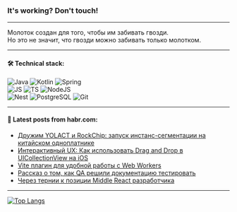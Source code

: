 ### It's working? Don't touch!

---
Молоток создан для того, чтобы им забивать гвозди. <br>
Но это не значит, что гвозди можно забивать только молотком.

---

#### 🛠️ Technical stack:

![Java](https://img.shields.io/badge/Java-informational?logo=Oracle&style=flat&logoColor=white&color=FF4500)
![Kotlin](https://img.shields.io/badge/Kotlin-informational?logo=Kotlin&style=flat&logoColor=white&color=774D97)
![Spring](https://img.shields.io/badge/SpringBoot-informational?logo=SpringBoot&style=flat&logoColor=white&color=6DB33F) <br>
![JS](https://img.shields.io/badge/JS-informational?logo=javaScript&style=flat&logoColor=black&color=F7Df1E)
![TS](https://img.shields.io/badge/TypeScript-informational?logo=typeScript&style=flat&logoColor=black&color=0667A8)
![NodeJS](https://img.shields.io/badge/NodeJS-informational?logo=node.js&style=flat&logoColor=white&color=70A760) <br>
![Nest](https://img.shields.io/badge/NestJS-informational?logo=NestJS&style=flat&logoColor=white&color=E0234E)
![PostgreSQL](https://img.shields.io/badge/PostgreSQL-informational?logo=PostgreSQL&style=flat&logoColor=white&color=DAA520)
![Git](https://img.shields.io/badge/Git-informational?logo=git&style=flat&logoColor=white&color=778899)

___

#### 💬 Latest posts from habr.com:

<!-- BLOG-POST-LIST:START -->
- [Дружим YOLACT и RockChip: запуск инстанс-сегментации на китайском одноплатнике](https://habr.com/ru/articles/759976/?utm_source=habrahabr&utm_medium=rss&utm_campaign=759976)
- [Интерактивный UX: Как использовать Drag and Drop в UICollectionView на iOS](https://habr.com/ru/articles/759974/?utm_source=habrahabr&utm_medium=rss&utm_campaign=759974)
- [Vite плагин для удобной работы с Web Workers](https://habr.com/ru/articles/759962/?utm_source=habrahabr&utm_medium=rss&utm_campaign=759962)
- [Рассказ о том, как QA решили документацию тестировать](https://habr.com/ru/articles/759956/?utm_source=habrahabr&utm_medium=rss&utm_campaign=759956)
- [Через тернии к позиции Middle React разработчика](https://habr.com/ru/articles/759950/?utm_source=habrahabr&utm_medium=rss&utm_campaign=759950)
<!-- BLOG-POST-LIST:END -->

---
[![Top Langs](https://github-readme-stats-git-master-advtsetting-gmailcom.vercel.app/api/top-langs/?username=zloylis&langs_count=10&hide_title=false&title_color=e6edf3&size_weight=0.5&count_weight=0.5&layout=compact&hide_border=true&theme=dracula)](https://github.com/zloylis)

<!-- ![GitHub stats](https://github-readme-stats-git-master-advtsetting-gmailcom.vercel.app/api?username=zloylis&show_icons=true&hide_border=true&theme=dracula&hide_title=true&include_all_commits=true&count_private=true&hide=contribs&hide_rank=true) -->
